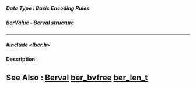 ##### Data Type : Basic Encoding Rules
##### BerValue - Berval structure
---
##### #include <lber.h>
**Description :**

**See Also :**
[Berval](D:/md_files/Berval.md)
[ber_bvfree](D:/md_files/ber_bvfree.md)
[ber_len_t](D:/md_files/ber_len_t.md)
---
